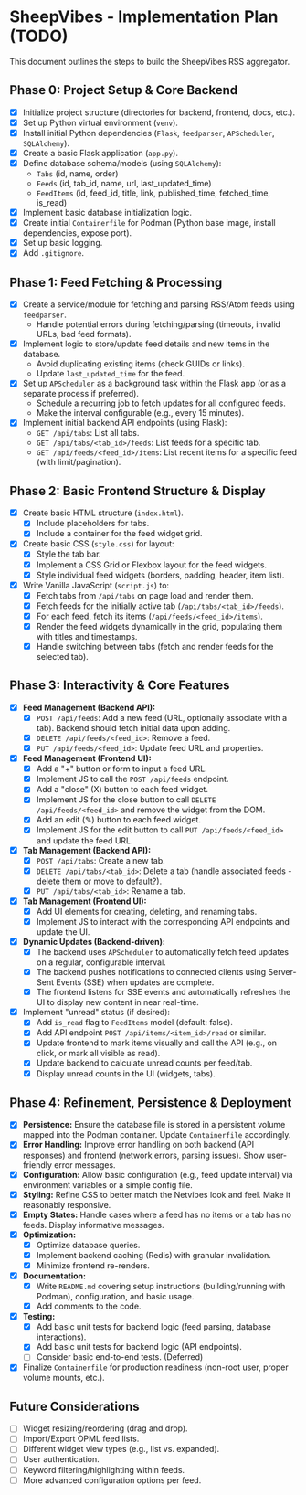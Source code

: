 # SheepVibes - Implementation Plan (TODO)

This document outlines the steps to build the SheepVibes RSS aggregator.

## Phase 0: Project Setup & Core Backend

*   [x] Initialize project structure (directories for backend, frontend, docs, etc.).
*   [x] Set up Python virtual environment (`venv`).
*   [x] Install initial Python dependencies (`Flask`, `feedparser`, `APScheduler`, `SQLAlchemy`).
*   [x] Create a basic Flask application (`app.py`).
*   [x] Define database schema/models (using `SQLAlchemy`):
    *   `Tabs` (id, name, order)
    *   `Feeds` (id, tab_id, name, url, last_updated_time)
    *   `FeedItems` (id, feed_id, title, link, published_time, fetched_time, is_read)
*   [x] Implement basic database initialization logic.
*   [x] Create initial `Containerfile` for Podman (Python base image, install dependencies, expose port).
*   [x] Set up basic logging.
*   [x] Add `.gitignore`.

## Phase 1: Feed Fetching & Processing

*   [x] Create a service/module for fetching and parsing RSS/Atom feeds using `feedparser`.
    *   Handle potential errors during fetching/parsing (timeouts, invalid URLs, bad feed formats).
*   [x] Implement logic to store/update feed details and new items in the database.
    *   Avoid duplicating existing items (check GUIDs or links).
    *   Update `last_updated_time` for the feed.
*   [x] Set up `APScheduler` as a background task within the Flask app (or as a separate process if preferred).
    *   Schedule a recurring job to fetch updates for all configured feeds.
    *   Make the interval configurable (e.g., every 15 minutes).
*   [x] Implement initial backend API endpoints (using Flask):
    *   `GET /api/tabs`: List all tabs.
    *   `GET /api/tabs/<tab_id>/feeds`: List feeds for a specific tab.
    *   `GET /api/feeds/<feed_id>/items`: List recent items for a specific feed (with limit/pagination).

## Phase 2: Basic Frontend Structure & Display

*   [x] Create basic HTML structure (`index.html`).
    *   [x] Include placeholders for tabs.
    *   [x] Include a container for the feed widget grid.
*   [x] Create basic CSS (`style.css`) for layout:
    *   [x] Style the tab bar.
    *   [x] Implement a CSS Grid or Flexbox layout for the feed widgets.
    *   [x] Style individual feed widgets (borders, padding, header, item list).
*   [x] Write Vanilla JavaScript (`script.js`) to:
    *   [x] Fetch tabs from `/api/tabs` on page load and render them.
    *   [x] Fetch feeds for the initially active tab (`/api/tabs/<tab_id>/feeds`).
    *   [x] For each feed, fetch its items (`/api/feeds/<feed_id>/items`).
    *   [x] Render the feed widgets dynamically in the grid, populating them with titles and timestamps.
    *   [x] Handle switching between tabs (fetch and render feeds for the selected tab).

## Phase 3: Interactivity & Core Features

*   [x] **Feed Management (Backend API):**
    *   [x] `POST /api/feeds`: Add a new feed (URL, optionally associate with a tab). Backend should fetch initial data upon adding.
    *   [x] `DELETE /api/feeds/<feed_id>`: Remove a feed.
    *   [x] `PUT /api/feeds/<feed_id>`: Update feed URL and properties.
*   [x] **Feed Management (Frontend UI):**
    *   [x] Add a "+" button or form to input a feed URL.
    *   [x] Implement JS to call the `POST /api/feeds` endpoint.
    *   [x] Add a "close" (X) button to each feed widget.
    *   [x] Implement JS for the close button to call `DELETE /api/feeds/<feed_id>` and remove the widget from the DOM.
    *   [x] Add an edit (✎) button to each feed widget.
    *   [x] Implement JS for the edit button to call `PUT /api/feeds/<feed_id>` and update the feed URL.
*   [x] **Tab Management (Backend API):**
    *   [x] `POST /api/tabs`: Create a new tab.
    *   [x] `DELETE /api/tabs/<tab_id>`: Delete a tab (handle associated feeds - delete them or move to default?).
    *   [x] `PUT /api/tabs/<tab_id>`: Rename a tab.
*   [x] **Tab Management (Frontend UI):**
    *   [x] Add UI elements for creating, deleting, and renaming tabs.
    *   [x] Implement JS to interact with the corresponding API endpoints and update the UI.
*   [x] **Dynamic Updates (Backend-driven):**
    *   [x] The backend uses `APScheduler` to automatically fetch feed updates on a regular, configurable interval.
    *   [x] The backend pushes notifications to connected clients using Server-Sent Events (SSE) when updates are complete.
    *   [x] The frontend listens for SSE events and automatically refreshes the UI to display new content in near real-time.
*   [x] Implement "unread" status (if desired):
    *   [x] Add `is_read` flag to `FeedItems` model (default: false).
    *   [x] Add API endpoint `POST /api/items/<item_id>/read` or similar.
    *   [x] Update frontend to mark items visually and call the API (e.g., on click, or mark all visible as read).
    *   [x] Update backend to calculate unread counts per feed/tab.
    *   [x] Display unread counts in the UI (widgets, tabs).

## Phase 4: Refinement, Persistence & Deployment

*   [x] **Persistence:** Ensure the database file is stored in a persistent volume mapped into the Podman container. Update `Containerfile` accordingly.
*   [x] **Error Handling:** Improve error handling on both backend (API responses) and frontend (network errors, parsing issues). Show user-friendly error messages.
*   [x] **Configuration:** Allow basic configuration (e.g., feed update interval) via environment variables or a simple config file.
*   [x] **Styling:** Refine CSS to better match the Netvibes look and feel. Make it reasonably responsive.
*   [x] **Empty States:** Handle cases where a feed has no items or a tab has no feeds. Display informative messages.
*   [x] **Optimization:**
    *   [x] Optimize database queries.
    *   [x] Implement backend caching (Redis) with granular invalidation.
    *   [x] Minimize frontend re-renders.
*   [x] **Documentation:**
    *   [x] Write `README.md` covering setup instructions (building/running with Podman), configuration, and basic usage.
    *   [x] Add comments to the code.
*   [x] **Testing:**
    *   [x] Add basic unit tests for backend logic (feed parsing, database interactions).
    *   [x] Add basic unit tests for backend logic (API endpoints).
    *   [ ] Consider basic end-to-end tests. (Deferred)
*   [x] Finalize `Containerfile` for production readiness (non-root user, proper volume mounts, etc.).

## Future Considerations

*   [ ] Widget resizing/reordering (drag and drop).
*   [ ] Import/Export OPML feed lists.
*   [ ] Different widget view types (e.g., list vs. expanded).
*   [ ] User authentication.
*   [ ] Keyword filtering/highlighting within feeds.
*   [ ] More advanced configuration options per feed.
